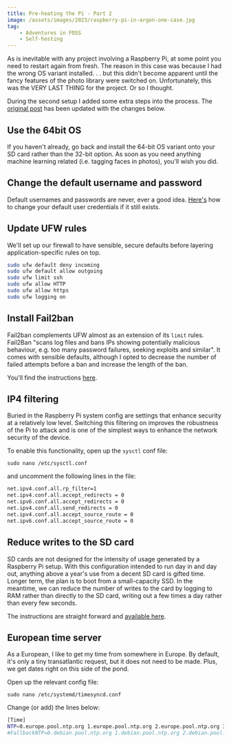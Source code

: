```yaml
---
title: Pre-heating the Pi - Part 2
image: /assets/images/2023/raspberry-pi-in-argon-one-case.jpg
tag:
    - Adventures in FOSS
    - Self-hosting
---
```


As is inevitable with any project involving a Raspberry Pi, at some point you need to restart again from fresh. The reason in this case was because I had the wrong OS variant installed. . . but this didn't become apparent until the fancy features of the photo library were switched on. Unfortunately, this was the VERY LAST THING for the project. Or so I thought.

During the second setup I added some extra steps into the process. The [original post]() has been updated with the changes below.

## Use the 64bit OS

If you haven't already, go back and install the 64-bit OS variant onto your SD card rather than the 32-bit option. As soon as you need anything machine learning related (i.e. tagging faces in photos), you'll wish you did.

## Change the default username and password

Default usernames and passwords are never, ever a good idea. [Here's](https://thepihut.com/blogs/raspberry-pi-tutorials/how-to-change-the-default-account-username-and-password) how to change your default user credentials if it still exists.

## Update UFW rules

We'll set up our firewall to have sensible, secure defaults before layering application-specific rules on top.

```bash
sudo ufw default deny incoming
sudo ufw default allow outgoing
sudo ufw limit ssh
sudo ufw allow HTTP
sudo ufw allow https
sudo ufw logging on
```

## Install Fail2ban

Fail2ban complements UFW almost as an extension of its `limit` rules. Fail2Ban "scans log files and bans IPs showing potentially malicious behaviour, e.g. too many password failures, seeking exploits and similar". It comes with sensible defaults, although I opted to decrease the number of failed attempts before a ban and increase the length of the ban.

You'll find the instructions [here](https://pimylifeup.com/raspberry-pi-fail2ban/).

## IP4 filtering

Buried in the Raspberry Pi system config are settings that enhance security at a relatively low level. Switching this filtering on improves the robustness of the Pi to attack and is one of the simplest ways to enhance the network security of the device.

To enable this functionality, open up the `sysctl` conf file:

`sudo nano /etc/sysctl.conf`

and uncomment the following lines in the file:

```bash
net.ipv4.conf.all.rp_filter=1
net.ipv4.conf.all.accept_redirects = 0
net.ipv6.conf.all.accept_redirects = 0
net.ipv4.conf.all.send_redirects = 0
net.ipv4.conf.all.accept_source_route = 0
net.ipv6.conf.all.accept_source_route = 0
```

## Reduce writes to the SD card

SD cards are not designed for the intensity of usage generated by a Raspberry Pi setup. With this configuration intended to run day in and day out, anything above a year's use from a decent SD card is gifted time. Longer term, the plan is to boot from a small-capacity SSD. In the meantime, we can reduce the number of writes to the card by logging to RAM rather than directly to the SD card, writing out a few times a day rather than every few seconds.

The instructions are straight forward and [available here](https://pimylifeup.com/raspberry-pi-log2ram/).

## European time server

As a European, I like to get my time from somewhere in Europe. By default, it's only a tiny transatlantic request, but it does not need to be made. Plus, we get dates right on this side of the pond.

Open up the relevant config file:

`sudo nano /etc/systemd/timesyncd.conf`

Change (or add) the lines below:

```bash
[Time]
NTP=0.europe.pool.ntp.org 1.europe.pool.ntp.org 2.europe.pool.ntp.org 3.europe.pool.ntp.org
#FallbackNTP=0.debian.pool.ntp.org 1.debian.pool.ntp.org 2.debian.pool.ntp.org 3.debian.pool.ntp.org
```
